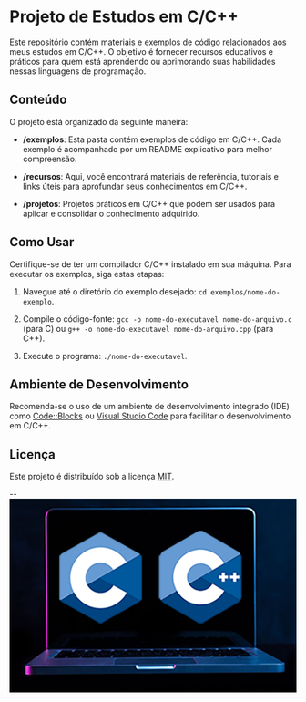 # Projeto de Estudos em C/C++

Este repositório contém materiais e exemplos de código relacionados aos meus estudos em C/C++. O objetivo é fornecer recursos educativos e práticos para quem está aprendendo ou aprimorando suas habilidades nessas linguagens de programação.

## Conteúdo

O projeto está organizado da seguinte maneira:

- **/exemplos**: Esta pasta contém exemplos de código em C/C++. Cada exemplo é acompanhado por um README explicativo para melhor compreensão.

- **/recursos**: Aqui, você encontrará materiais de referência, tutoriais e links úteis para aprofundar seus conhecimentos em C/C++.

- **/projetos**: Projetos práticos em C/C++ que podem ser usados para aplicar e consolidar o conhecimento adquirido.

## Como Usar

Certifique-se de ter um compilador C/C++ instalado em sua máquina. Para executar os exemplos, siga estas etapas:

1. Navegue até o diretório do exemplo desejado: `cd exemplos/nome-do-exemplo`.

2. Compile o código-fonte: `gcc -o nome-do-executavel nome-do-arquivo.c` (para C) ou `g++ -o nome-do-executavel nome-do-arquivo.cpp` (para C++).

3. Execute o programa: `./nome-do-executavel`.

## Ambiente de Desenvolvimento

Recomenda-se o uso de um ambiente de desenvolvimento integrado (IDE) como [Code::Blocks](http://www.codeblocks.org/) ou [Visual Studio Code](https://code.visualstudio.com/) para facilitar o desenvolvimento em C/C++.

## Licença

Este projeto é distribuído sob a licença [MIT](LICENSE).

--
![Alt text](https://github.com/mateusribeirocampos/Udemy_cpp/blob/main/Images/CandCpp.png)
